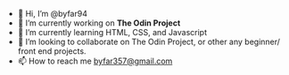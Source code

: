 - 👋 Hi, I’m @byfar94 
- 👀 I’m currently working on **The Odin Project**
- 🌱 I’m currently learning HTML, CSS, and Javascript
- 💞️ I’m looking to collaborate on The Odin Project, or other any beginner/ front end projects.
- 📫 How to reach me byfar357@gmail.com

<!---
byfar94/byfar94 is a ✨ special ✨ repository because its `README.md` (this file) appears on your GitHub profile.
You can click the Preview link to take a look at your changes.
--->
